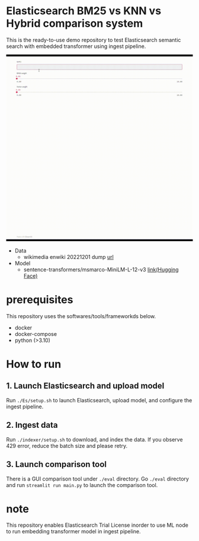 # Elasticsearch BM25 vs KNN vs Hybrid comparison system

This is the ready-to-use demo repository to test Elasticsearch semantic search with embedded transformer using ingest pipeline.

![Demo](https://github.com/pakio/EsBM25SemanticHybridComparison/blob/master/demo.gif?raw=true)

- Data
  - wikimedia enwiki 20221201 dump [url](https://dumps.wikimedia.org/enwiki/20221201/)
- Model
  - sentence-transformers/msmarco-MiniLM-L-12-v3 [link(Hugging Face)](https://huggingface.co/sentence-transformers/msmarco-MiniLM-L-12-v3)

# prerequisites
This repository uses the softwares/tools/frameworkds below.
- docker
- docker-compose
- python (>3.10)

# How to run
## 1. Launch Elasticsearch and upload model
Run `./Es/setup.sh` to launch Elasticsearch, upload model, and configure the ingest pipeline.

## 2. Ingest data
Run `./indexer/setup.sh` to download, and index the data.
If you observe 429 error, reduce the batch size and please retry.

## 3. Launch comparison tool
There is a GUI comparison tool under `./eval` directory.
Go `./eval` directory and run `streamlit run main.py` to launch the comparison tool.

# note
This repository enables Elasticsearch Trial License inorder to use ML node to run embedding transformer model in ingest pipeline.

